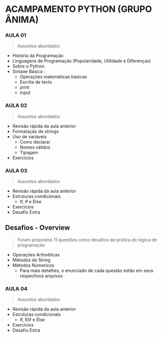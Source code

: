# ACAMPAMENTO PYTHON (GRUPO ÂNIMA)

### AULA 01
> Assuntos abordados 
- História da Programação
- Linguagens de Programação (Popularidade, Utilidade e Diferenças)
- Sobre o Python
- Síntaxe Básica :
    - Operações matemáticas básicas
    - Escrita de texto
    - print
    - input

### AULA 02
> Assuntos abordados 
- Revisão rápida da aula anterior
- Formatação de strings
- Uso de variáveis
    - Como declarar
    - Nomes válidos
    - Tipagem
- Exercícios 

### AULA 03
> Assuntos abordados 
- Revisão rápida da aula anterior
- Estruturas condicionais
  - If, If e Else
- Exercícios
- Desafio Extra

## Desafios - Overview
> Foram propostos 11 questões como desafios de prática de lógica de programação
- Operações Aritméticas
- Métodos de String
- Métodos Númericos
  * Para mais detalhes, o enunciado de cada questão estão em seus respectivos arquivos

### AULA 04
> Assuntos abordados 
- Revisão rápida da aula anterior
- Estruturas condicionais
  - If, Elif e Else
- Exercícios
- Desafio Extra